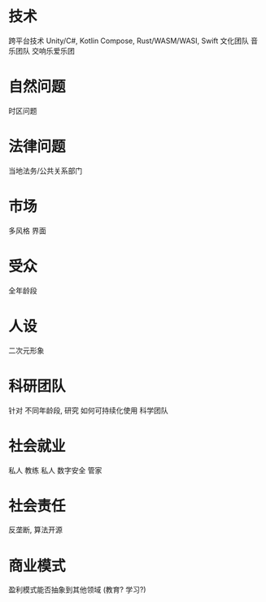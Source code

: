 # 技术
跨平台技术 Unity/C#, Kotlin Compose, Rust/WASM/WASI, Swift
文化团队
音乐团队 交响乐爱乐团

# 自然问题
时区问题

# 法律问题
当地法务/公共关系部门

# 市场
多风格 界面

# 受众
全年龄段

# 人设
二次元形象

# 科研团队
针对 不同年龄段, 研究 如何可持续化使用 科学团队

# 社会就业
私人 教练
私人 数字安全 管家

# 社会责任
反垄断, 算法开源

# 商业模式
盈利模式能否抽象到其他领域 (教育? 学习?)